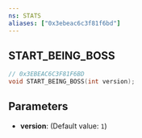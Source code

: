```yaml
---
ns: STATS
aliases: ["0x3ebeac6c3f81f6bd"]
---
```

## START_BEING_BOSS

```c
// 0x3EBEAC6C3F81F6BD
void START_BEING_BOSS(int version);
```

## Parameters
* **version**: (Default value: `1`)

